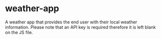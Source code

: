 # weather-app
A weather app that provides the end user with their local weather information.
Please note that an API key is required therefore it is left blank on the JS file.
